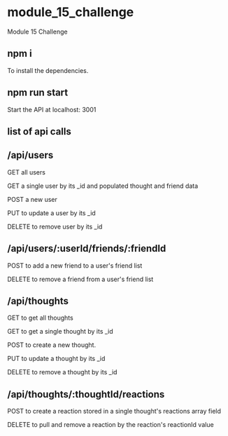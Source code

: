 # module_15_challenge
Module 15 Challenge

## npm i
To install the dependencies.

## npm run start
Start the API at localhost: 3001

## list of api calls

## /api/users

GET all users

GET a single user by its _id and populated thought and friend data

POST a new user

PUT to update a user by its _id

DELETE to remove user by its _id

## /api/users/:userId/friends/:friendId

POST to add a new friend to a user's friend list

DELETE to remove a friend from a user's friend list

## /api/thoughts

GET to get all thoughts

GET to get a single thought by its _id

POST to create a new thought.

PUT to update a thought by its _id

DELETE to remove a thought by its _id

## /api/thoughts/:thoughtId/reactions

POST to create a reaction stored in a single thought's reactions array field

DELETE to pull and remove a reaction by the reaction's reactionId value
